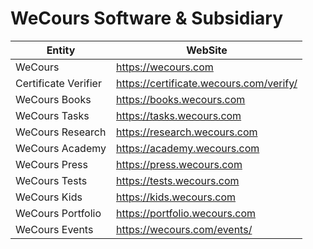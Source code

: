 # WeCours Software & Subsidiary

| Entity | WebSite |
|--|--|
| WeCours | https://wecours.com |
| Certificate Verifier | https://certificate.wecours.com/verify/ |
| WeCours Books | https://books.wecours.com |
| WeCours Tasks | https://tasks.wecours.com |
| WeCours Research | https://research.wecours.com |
| WeCours Academy | https://academy.wecours.com |
| WeCours Press | https://press.wecours.com |
| WeCours Tests | https://tests.wecours.com |
| WeCours Kids | https://kids.wecours.com |
| WeCours Portfolio | https://portfolio.wecours.com |
| WeCours Events | https://wecours.com/events/ |
